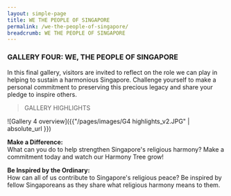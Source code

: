 ```yaml
---
layout: simple-page
title: WE THE PEOPLE OF SINGAPORE
permalink: /we-the-people-of-singapore/
breadcrumb: WE THE PEOPLE OF SINGAPORE
---
```


### **GALLERY FOUR: WE, THE PEOPLE OF SINGAPORE**

In this final gallery, visitors are invited to reflect on the role we can play in helping to sustain a harmonious Singapore. Challenge yourself to make a personal commitment to preserving this precious legacy and share your pledge to inspire others.

> GALLERY HIGHLIGHTS <br/>

![Gallery 4 overview]({{"/pages/images/G4 highlights_v2.JPG" | absolute_url }})

**Make a Difference:** <br/>
What can you do to help strengthen Singapore's religious harmony? Make a commitment today and watch our Harmony Tree grow!

**Be Inspired by the Ordinary:** <br/>
How can all of us contribute to Singapore's religious peace? Be inspired by fellow Singaporeans as they share what religious harmony means to them.
